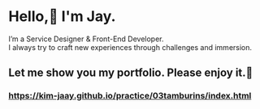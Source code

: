 # Hello,👋 I'm Jay.
I’m a Service Designer & Front-End Developer.<br>
I always try to craft new experiences through challenges and immersion.

## Let me show you my portfolio. Please enjoy it.🥰
### https://kim-jaay.github.io/practice/03tamburins/index.html